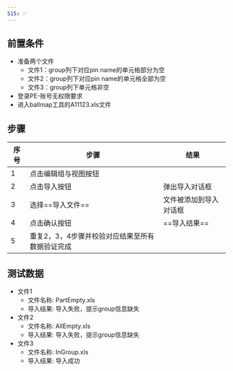 ```yaml
---
S15: ✅
---
```


## 前置条件

- 准备两个文件
	- 文件1：group列下对应pin name的单元格部分为空
	- 文件2：group列下对应pin name的单元格全部为空
	- 文件3：group列下单元格非空
- 登录PE-账号无权限要求
- 进入ballmap工具的A11123.xls文件
## 步骤

| 序号  | 步骤                        | 结果                           |
| --- | ------------------------- | ---------------------------- |
| 1   | 点击编辑组与视图按钮                |                              |
| 2   | 点击导入按钮                    | 弹出导入对话框                      |
| 3   | 选择==导入文件==                | 文件被添加到导入对话框                  |
| 4   | 点击确认按钮                    | ==导入结果==                     |
| 5   | 重复2，3，4步骤并校验对应结果至所有数据验证完成 |                              |

## 测试数据

- 文件1
	- 文件名称: PartEmpty.xls
	- 导入结果: 导入失败，提示group信息缺失
- 文件2
	- 文件名称: AllEmpty.xls
	- 导入结果: 导入失败，提示group信息缺失
- 文件3
	- 文件名称: InGroup.xls
	- 导入结果: 导入成功
